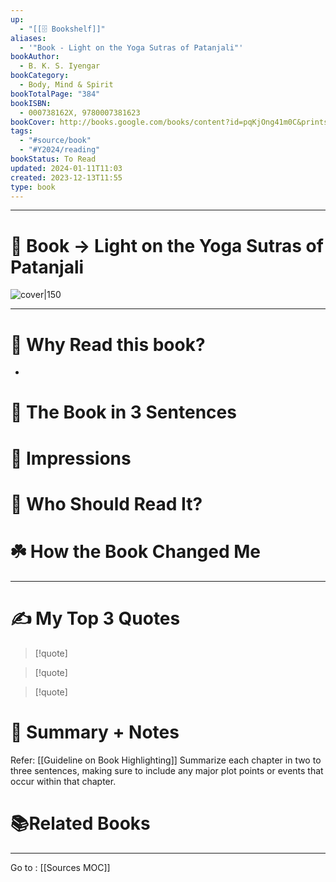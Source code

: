```yaml
---
up:
  - "[[🗄️ Bookshelf]]"
aliases:
  - '"Book - Light on the Yoga Sutras of Patanjali"'
bookAuthor:
  - B. K. S. Iyengar
bookCategory:
  - Body, Mind & Spirit
bookTotalPage: "384"
bookISBN:
  - 000738162X, 9780007381623
bookCover: http://books.google.com/books/content?id=pqKjOng41m0C&printsec=frontcover&img=1&zoom=1&edge=curl&source=gbs_api
tags:
  - "#source/book"
  - "#Y2024/reading"
bookStatus: To Read
updated: 2024-01-11T11:03
created: 2023-12-13T11:55
type: book
---
```




--- 
# 📔 Book -> Light on the Yoga Sutras of Patanjali
![cover|150](http://books.google.com/books/content?id=pqKjOng41m0C&printsec=frontcover&img=1&zoom=1&edge=curl&source=gbs_api)
___

# 🤔 Why Read this book?
- 

# 🚀 The Book in 3 Sentences

# 🎨 Impressions

# 👤 Who Should Read It?

# ☘️ How the Book Changed Me

---
# ✍️ My Top 3 Quotes
> [!quote]

> [!quote]

> [!quote]


# 📒 Summary + Notes
Refer: [[Guideline on Book Highlighting]]
Summarize each chapter in two to three sentences, making sure to include any major plot points or events that occur within that chapter. 

# 📚Related Books

---


Go to : [[Sources MOC]]